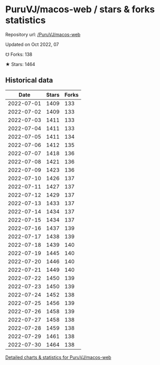 # PuruVJ/macos-web / stars & forks statistics

Repository url: [/PuruVJ/macos-web](https://github.com/PuruVJ/macos-web)

Updated on Oct 2022, 07

☋ Forks: 138

★ Stars: 1464

## Historical data
| Date | Stars | Forks |
|------|-------|-------|
| 2022-07-01 | 1409 | 133 | 
| 2022-07-02 | 1409 | 133 | 
| 2022-07-03 | 1411 | 133 | 
| 2022-07-04 | 1411 | 133 | 
| 2022-07-05 | 1411 | 134 | 
| 2022-07-06 | 1412 | 135 | 
| 2022-07-07 | 1418 | 136 | 
| 2022-07-08 | 1421 | 136 | 
| 2022-07-09 | 1423 | 136 | 
| 2022-07-10 | 1426 | 137 | 
| 2022-07-11 | 1427 | 137 | 
| 2022-07-12 | 1429 | 137 | 
| 2022-07-13 | 1433 | 137 | 
| 2022-07-14 | 1434 | 137 | 
| 2022-07-15 | 1434 | 137 | 
| 2022-07-16 | 1437 | 139 | 
| 2022-07-17 | 1438 | 139 | 
| 2022-07-18 | 1439 | 140 | 
| 2022-07-19 | 1445 | 140 | 
| 2022-07-20 | 1446 | 140 | 
| 2022-07-21 | 1449 | 140 | 
| 2022-07-22 | 1450 | 139 | 
| 2022-07-23 | 1450 | 139 | 
| 2022-07-24 | 1452 | 138 | 
| 2022-07-25 | 1456 | 139 | 
| 2022-07-26 | 1458 | 139 | 
| 2022-07-27 | 1458 | 138 | 
| 2022-07-28 | 1459 | 138 | 
| 2022-07-29 | 1461 | 138 | 
| 2022-07-30 | 1464 | 138 | 


[Detailed charts & statistics for PuruVJ/macos-web](https://reviewgithub.com/rep/PuruVJ/macos-web)
